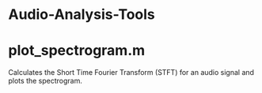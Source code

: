 # Audio-Analysis-Tools

# plot_spectrogram.m
Calculates the Short Time Fourier Transform (STFT) for an audio signal and plots the spectrogram.
